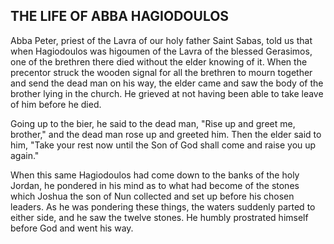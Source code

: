 ## THE LIFE OF ABBA HAGIODOULOS

Abba Peter, priest of the Lavra of our holy father Saint Sabas, told us that when Hagiodoulos was higoumen of the Lavra of the blessed Gerasimos, one of the brethren there died without the elder knowing of it. When the precentor struck the wooden signal for all the brethren to mourn together and send the dead man on his way, the elder came and saw the body of the brother lying in the church. He grieved at not having been able to take leave of him before he died. 

Going up to the bier, he said to the dead man, "Rise up and greet me, brother," and the dead man rose up and greeted him. Then the elder said to him, "Take your rest now until the Son of God shall come and raise you up again." 

When this same Hagiodoulos had come down to the banks of the holy Jordan, he pondered in his mind as to what had become of the stones which Joshua the son of Nun collected and set up before his chosen leaders. As he was pondering these things, the waters suddenly parted to either side, and he saw the twelve stones. He humbly prostrated himself before God and went his way.
